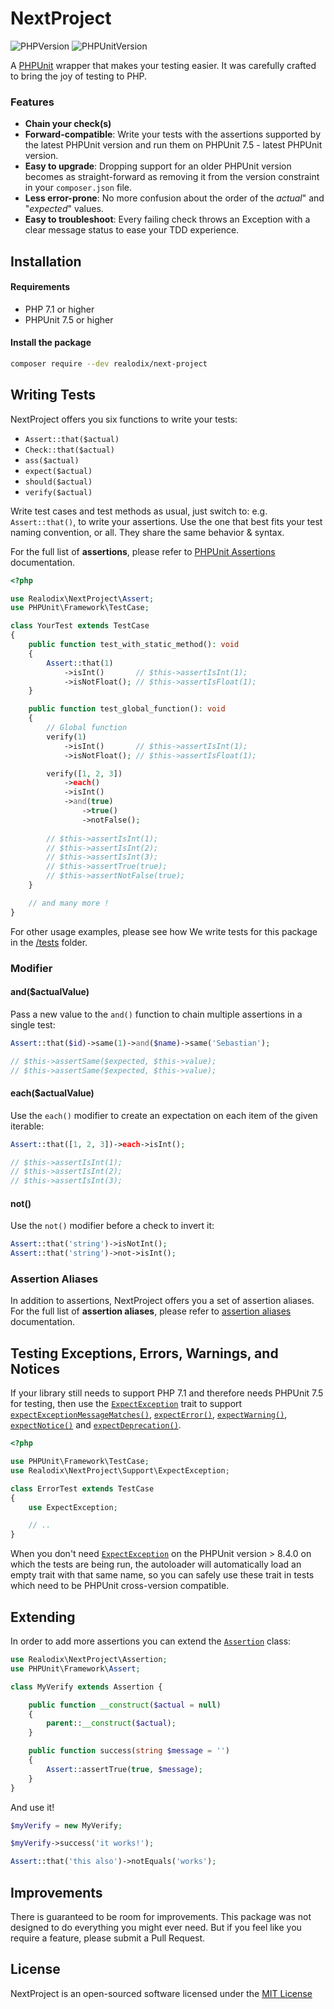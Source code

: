 # NextProject

![PHPVersion](https://img.shields.io/badge/PHP-^7.1|^8-777BB4.svg?style=flat-square)
![PHPUnitVersion](https://img.shields.io/badge/PHPUnit-^7.5|^8|^9-3C9CD7.svg?style=flat-square)

A [PHPUnit](https://phpunit.de/) wrapper that makes your testing easier. It was carefully crafted to bring the joy of testing to PHP.

### Features
- **Chain your check(s)**
- **Forward-compatible**: Write your tests with the assertions supported by the latest PHPUnit version and run them on PHPUnit 7.5 - latest PHPUnit version.
- **Easy to upgrade**: Dropping support for an older PHPUnit version becomes as straight-forward as removing it from the version constraint in your `composer.json` file.
- **Less error-prone**: No more confusion about the order of the *actual*" and "*expected*" values.
- **Easy to troubleshoot**: Every failing check throws an Exception with a clear message status to ease your TDD experience.

## Installation

#### Requirements

- PHP 7.1 or higher
- PHPUnit 7.5 or higher

#### Install the package

```sh
composer require --dev realodix/next-project
```

## Writing Tests

NextProject offers you six functions to write your tests: 

- `Assert::that($actual)`
- `Check::that($actual)`
- `ass($actual)`
- `expect($actual)`
- `should($actual)`
- `verify($actual)`

Write test cases and test methods as usual, just switch to: e.g. `Assert::that()`, to write your
assertions. Use the one that best fits your test naming convention, or all. They share the
same behavior & syntax.

For the full list of **assertions**, please refer to [PHPUnit Assertions](https://phpunit.readthedocs.io/en/9.5/assertions.html) documentation.

```php
<?php

use Realodix\NextProject\Assert;
use PHPUnit\Framework\TestCase;

class YourTest extends TestCase
{
    public function test_with_static_method(): void
    {
        Assert::that(1)
            ->isInt()       // $this->assertIsInt(1);
            ->isNotFloat(); // $this->assertIsFloat(1);
    }

    public function test_global_function(): void
    {
        // Global function
        verify(1)
            ->isInt()       // $this->assertIsInt(1);
            ->isNotFloat(); // $this->assertIsFloat(1);

        verify([1, 2, 3])
            ->each()
            ->isInt()
            ->and(true)
                ->true()
                ->notFalse();
        
        // $this->assertIsInt(1);
        // $this->assertIsInt(2);
        // $this->assertIsInt(3);
        // $this->assertTrue(true);
        // $this->assertNotFalse(true);
    }

    // and many more !
}
```

For other usage examples, please see how We write tests for this package in the [/tests](/tests/Unit) folder.

### Modifier

#### and($actualValue)

Pass a new value to the `and()` function to chain multiple assertions in a single test:

```php
Assert::that($id)->same(1)->and($name)->same('Sebastian');

// $this->assertSame($expected, $this->value);
// $this->assertSame($expected, $this->value);
```

#### each($actualValue)

Use the `each()` modifier to create an expectation on each item of the given iterable:

```php
Assert::that([1, 2, 3])->each->isInt();

// $this->assertIsInt(1);
// $this->assertIsInt(2);
// $this->assertIsInt(3);
```

#### not()

Use the `not()` modifier before a check to invert it:

```php
Assert::that('string')->isNotInt();
Assert::that('string')->not->isInt();
```

### Assertion Aliases

In addition to assertions, NextProject offers you a set of assertion aliases. For the full list of **assertion aliases**, please refer to [assertion aliases](/docs/AssertionAliases.md) documentation.

## Testing Exceptions, Errors, Warnings, and Notices

If your library still needs to support PHP 7.1 and therefore needs PHPUnit 7.5 for testing, then use the [`ExpectException`][src-expect] trait to support [`expectExceptionMessageMatches()`][testing-exceptions], [`expectError()`][testing-php-errors], [`expectWarning()`][testing-php-errors], [`expectNotice()`][testing-php-errors] and [`expectDeprecation()`][testing-php-errors].

```php
<?php

use PHPUnit\Framework\TestCase;
use Realodix\NextProject\Support\ExpectException;

class ErrorTest extends TestCase
{
    use ExpectException;

    // ..
}
```

When you don't need [`ExpectException`][src-expect] on the PHPUnit version > 8.4.0 on which the tests are being run, the autoloader will automatically load an empty trait with that same name, so you can safely use these trait in tests which need to be PHPUnit cross-version compatible.

[src-expect]: /src/Support/ExpectException.php
[testing-exceptions]: https://phpunit.readthedocs.io/en/stable/writing-tests-for-phpunit.html#testing-exceptions
[testing-php-errors]: https://phpunit.readthedocs.io/en/stable/writing-tests-for-phpunit.html#testing-php-errors-warnings-and-notices

## Extending

In order to add more assertions you can extend the [`Assertion`](/src/Assertion.php) class:

```php
use Realodix\NextProject\Assertion;
use PHPUnit\Framework\Assert;

class MyVerify extends Assertion {

    public function __construct($actual = null)
    {
        parent::__construct($actual);
    }

    public function success(string $message = '')
    {
        Assert::assertTrue(true, $message);
    }
}
```

And use it!

```php
$myVerify = new MyVerify;

$myVerify->success('it works!');

Assert::that('this also')->notEquals('works');
```

## Improvements

There is guaranteed to be room for improvements. This package was not designed to do
everything you might ever need. But if you feel like you require a feature, please submit
a Pull Request.

## License

NextProject is an open-sourced software licensed under the [MIT License](/LICENSE)
